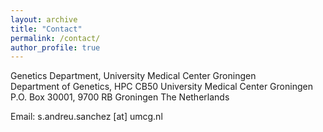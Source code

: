 ```yaml
---
layout: archive
title: "Contact"
permalink: /contact/
author_profile: true
---
```

Genetics Department, University Medical Center Groningen<br>
Department of Genetics, HPC CB50
University Medical Center Groningen
P.O. Box 30001, 9700 RB Groningen
The Netherlands<br>

Email: s.andreu.sanchez [at] umcg.nl

